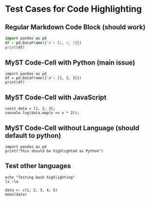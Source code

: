 # Test Cases for Code Highlighting

## Regular Markdown Code Block (should work)
```python
import pandas as pd
df = pd.DataFrame({'x': [1, 2, 3]})
print(df)
```

## MyST Code-Cell with Python (main issue)
```{code-cell} python
import pandas as pd
df = pd.DataFrame({'x': [1, 2, 3]})
print(df)
```

## MyST Code-Cell with JavaScript
```{code-cell} javascript
const data = [1, 2, 3];
console.log(data.map(x => x * 2));
```

## MyST Code-Cell without Language (should default to python)
```{code-cell}
import pandas as pd
print("This should be highlighted as Python")
```

## Test other languages
```{code-cell} bash
echo "Testing bash highlighting"
ls -la
```

```{code-cell} r
data <- c(1, 2, 3, 4, 5)
mean(data)
```